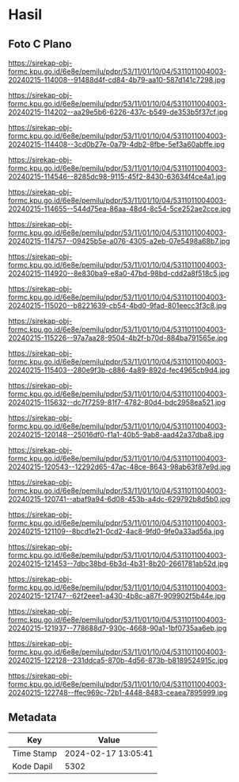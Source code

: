 # Hasil

## Foto C Plano

https://sirekap-obj-formc.kpu.go.id/6e8e/pemilu/pdpr/53/11/01/10/04/5311011004003-20240215-114008--91488d4f-cd84-4b79-aa10-587d141c7298.jpg

https://sirekap-obj-formc.kpu.go.id/6e8e/pemilu/pdpr/53/11/01/10/04/5311011004003-20240215-114202--aa29e5b6-6226-437c-b549-de353b5f37cf.jpg

https://sirekap-obj-formc.kpu.go.id/6e8e/pemilu/pdpr/53/11/01/10/04/5311011004003-20240215-114408--3cd0b27e-0a79-4db2-8fbe-5ef3a60abffe.jpg

https://sirekap-obj-formc.kpu.go.id/6e8e/pemilu/pdpr/53/11/01/10/04/5311011004003-20240215-114546--8285dc98-9115-45f2-8430-63634f4ce4a1.jpg

https://sirekap-obj-formc.kpu.go.id/6e8e/pemilu/pdpr/53/11/01/10/04/5311011004003-20240215-114655--544d75ea-86aa-48d4-8c54-5ce252ae2cce.jpg

https://sirekap-obj-formc.kpu.go.id/6e8e/pemilu/pdpr/53/11/01/10/04/5311011004003-20240215-114757--09425b5e-a076-4305-a2eb-07e5498a68b7.jpg

https://sirekap-obj-formc.kpu.go.id/6e8e/pemilu/pdpr/53/11/01/10/04/5311011004003-20240215-114920--8e830ba9-e8a0-47bd-98bd-cdd2a8f518c5.jpg

https://sirekap-obj-formc.kpu.go.id/6e8e/pemilu/pdpr/53/11/01/10/04/5311011004003-20240215-115020--b8221639-cb54-4bd0-9fad-801eecc3f3c8.jpg

https://sirekap-obj-formc.kpu.go.id/6e8e/pemilu/pdpr/53/11/01/10/04/5311011004003-20240215-115226--97a7aa28-9504-4b2f-b70d-884ba791565e.jpg

https://sirekap-obj-formc.kpu.go.id/6e8e/pemilu/pdpr/53/11/01/10/04/5311011004003-20240215-115403--280e9f3b-c886-4a89-892d-fec4965cb9d4.jpg

https://sirekap-obj-formc.kpu.go.id/6e8e/pemilu/pdpr/53/11/01/10/04/5311011004003-20240215-115632--dc7f7259-81f7-4782-80d4-bdc2958ea521.jpg

https://sirekap-obj-formc.kpu.go.id/6e8e/pemilu/pdpr/53/11/01/10/04/5311011004003-20240215-120148--25016df0-f1a1-40b5-9ab8-aad42a37dba8.jpg

https://sirekap-obj-formc.kpu.go.id/6e8e/pemilu/pdpr/53/11/01/10/04/5311011004003-20240215-120543--12292d65-47ac-48ce-8643-98ab63f87e9d.jpg

https://sirekap-obj-formc.kpu.go.id/6e8e/pemilu/pdpr/53/11/01/10/04/5311011004003-20240215-120741--abaf9a94-6d08-453b-a4dc-629792b8d5b0.jpg

https://sirekap-obj-formc.kpu.go.id/6e8e/pemilu/pdpr/53/11/01/10/04/5311011004003-20240215-121109--8bcd1e21-0cd2-4ac8-9fd0-9fe0a33ad56a.jpg

https://sirekap-obj-formc.kpu.go.id/6e8e/pemilu/pdpr/53/11/01/10/04/5311011004003-20240215-121453--7dbc38bd-6b3d-4b31-8b20-2661781ab52d.jpg

https://sirekap-obj-formc.kpu.go.id/6e8e/pemilu/pdpr/53/11/01/10/04/5311011004003-20240215-121747--62f2eee1-a430-4b8c-a87f-909902f5b44e.jpg

https://sirekap-obj-formc.kpu.go.id/6e8e/pemilu/pdpr/53/11/01/10/04/5311011004003-20240215-121937--778688d7-930c-4668-90a1-1bf0735aa6eb.jpg

https://sirekap-obj-formc.kpu.go.id/6e8e/pemilu/pdpr/53/11/01/10/04/5311011004003-20240215-122128--231ddca5-870b-4d56-873b-b8189524915c.jpg

https://sirekap-obj-formc.kpu.go.id/6e8e/pemilu/pdpr/53/11/01/10/04/5311011004003-20240215-122748--ffec969c-72b1-4448-8483-ceaea7895999.jpg


## Metadata

| Key        | Value               |
| ---------- | ------------------- |
| Time Stamp | 2024-02-17 13:05:41 |
| Kode Dapil | 5302                |



